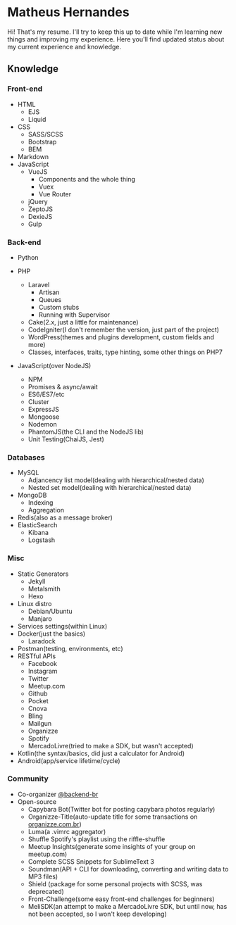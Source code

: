 # Matheus Hernandes

Hi! That's my resume. I'll try to keep this up to date while I'm learning new things and improving my experience. Here you'll find updated status about my current experience and knowledge.

## Knowledge

### Front-end

- HTML
    - EJS
    - Liquid
- CSS
    - SASS/SCSS
    - Bootstrap
    - BEM
- Markdown
- JavaScript
    - VueJS
        - Components and the whole thing
        - Vuex
        - Vue Router
    - jQuery
    - ZeptoJS
    - DexieJS
    - Gulp

### Back-end

- Python

- PHP
    - Laravel
        - Artisan
        - Queues
        - Custom stubs
        - Running with Supervisor
    - Cake(2.x, just a little for maintenance)
    - CodeIgniter(I don't remember the version, just part of the project)
    - WordPress(themes and plugins development, custom fields and more)
    - Classes, interfaces, traits, type hinting, some other things on PHP7

- JavaScript(over NodeJS)
    - NPM
    - Promises & async/await
    - ES6/ES7/etc
    - Cluster
    - ExpressJS
    - Mongoose
    - Nodemon
    - PhantomJS(the CLI and the NodeJS lib)
    - Unit Testing(ChaiJS, Jest)

### Databases

- MySQL
    - Adjancency list model(dealing with hierarchical/nested data)
    - Nested set model(dealing with hierarchical/nested data)
- MongoDB
    - Indexing
    - Aggregation
- Redis(also as a message broker)
- ElasticSearch
    - Kibana
    - Logstash

### Misc

- Static Generators
    - Jekyll
    - Metalsmith
    - Hexo
- Linux distro
    - Debian/Ubuntu
    - Manjaro
- Services settings(within Linux)
- Docker(just the basics)
    - Laradock
- Postman(testing, environments, etc)
- RESTful APIs
    - Facebook
    - Instagram
    - Twitter
    - Meetup.com
    - Github
    - Pocket
    - Cnova
    - Bling
    - Mailgun
    - Organizze
    - Spotify
    - MercadoLivre(tried to make a SDK, but wasn't accepted)
- Kotlin(the syntax/basics, did just a calculator for Android)
- Android(app/service lifetime/cycle)

### Community

- Co-organizer [@backend-br](https://github.com/backend-br)
- Open-source
    - Capybara Bot(Twitter bot for posting capybara photos regularly)
    - Organizze-Title(auto-update title for some transactions on [organizze.com.br](organizze.com.br))
    - Luma(a .vimrc aggregator)
    - Shuffle Spotify's playlist using the riffle-shuffle
    - Meetup Insights(generate some insights of your group on meetup.com)
    - Complete SCSS Snippets for SublimeText 3
    - Soundman(API + CLI for downloading, converting and writing data to MP3 files)
    - Shield (package for some personal projects with SCSS, was deprecated)
    - Front-Challenge(some easy front-end challenges for beginners)
    - MeliSDK(an attempt to make a MercadoLivre SDK, but until now, has not been accepted, so I won't keep developing)

